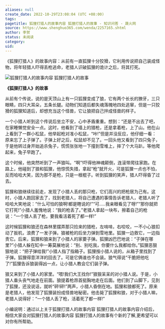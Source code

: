 ```yaml
---
aliases: null
create_date: 2022-10-29T23:08:04 (UTC +08:00)
tags: 
pagetitle: 狐狸打猎人的故事内容 狐狸打猎人的故事 - 知识问答 - 晟火网
source: https://www.shenghuo365.com/wenda/2257165.shtml
author: 李贺
status: 未阅读
category: 
uid: 
---
```


《狐狸打猎人》的故事内容：从前有一直狐狸十分狡猾，它利用传说把自己装成怪物，将年轻猎人吓得丢枪逃命，老猎人识破狐狸的诡计之后，将其打死。

![狐狸打猎人的故事内容 狐狸打猎人的故事](https://www.shenghuo365.com/d/file/biaoti/2021136.jpg "狐狸打猎人的故事内容 狐狸打猎人的故事")

**《狐狸打猎人》的故事**

从前有个传说，说的是天顶山上有一只狐狸变成了狼，它有两个长长的獠牙，三只眼睛，四只大耳朵，五条长腿。动物们知道后都失魂落魄地四处逃窜，但是一只狡猾的狐狸知道后，却想充当这个怪兽，它让狼把自己拌成怪兽的样子。

一个小猎人听到这个传说后坐立不安，心中矛盾重重。想到：“还是不出去了吧，在家睡懒觉安全一点。这时，他看到了墙上的猎枪，还是拿着枪，上了山。他在山上看到了一群小松鼠，他举起枪对准小松鼠，“咔!”但是并没反应，他仔细一看：原来忘了上子弹了。子弹上好之后，松鼠却不见了。一回头他又看到了四只兔子，于是他转过身开始追杀兔子，慌慌张张地一下撞到雪堆上，摔了个大马趴，等他爬起来，兔子早跑了。

这个时候，他突然听到了一声狼叫。“啊”!吓得他神魂颠倒，连滚带爬往家跑。在路上，他碰到了狼和狐狸，他惊慌失措，拿起“枪”就开火，可是狐狸一点也不怕，反而哈哈大笑，因为那不是枪，只是一根棍子。听到狐狸的笑声，猎人吓得昏了过去。

狐狸和狼继续往前走，发现了小猎人丢的那只枪，它们高兴的把枪居为己有。这时，小猎人跑回家去了，找到老猎人，将自己遭遇的事情告诉老猎人，老猎人听了哈哈大笑地说：“什么可怕的狼啊!都是瞎说的!”“可…..我亲眼看见了呀!”“那你就把它打死!”小猎人羞愧地说：“我的枪丢了。”老猎人拿起一块布，擦着自己的枪说：“一个猎人丢了枪，要我看活着死了都一样!”

这时候狐狸和狼还在森林里摆弄那只捡来的猎枪，左啃啃，右咬咬，一不小心狼扣动了扳机，浪费了一发子弹。狼被枪的后坐力弹到雪地里。狐狸一边救它，一边指责它。后来，狐狸和狼来到了小猎人的家要子弹。狐狸凶巴巴地说：“子弹在哪里?”小猎人躲在缸中一筹莫展地说：“别、别吃我，你要什么我都给你。”狐狸恶狠狠地说：“把子弹给我!”小猎人指了指箱子。狐狸按小猎人说的，从箱子里找到了子弹。狐狸得意洋洋的回去了。可是它俩谁也不会装。狼气得说“干脆把他吃了!”狐狸告诉狼装得凶一点，让小猎人教会它们装子弹。

狼又来到了小猎人的家里。“喂!我们大王找你!”狼狠呆呆的对小猎人说。于是，小猎人垂头丧气地走在前面。狼提着枪昂首挺胸地走在后面。他们到了山脚下，见到了狐狸，还没说话，就听“砰!砰!”两声，小猎人昏倒在地。狐狸和狼都死了。原来是老猎人，他发现了狐狸装扮成怪兽地秘密。他击毙了狐狸和狼，对于小猎人嘛，老猎人说得好：“一个猎人丢了枪，活着死了都一样!”

小编说明：通过以上关于狐狸打猎人的故事内容 狐狸打猎人的故事内容介绍后，相信大家会对狐狸打猎人的故事内容 狐狸打猎人的故事有个新的了解,更希望可以对你有所帮助。
